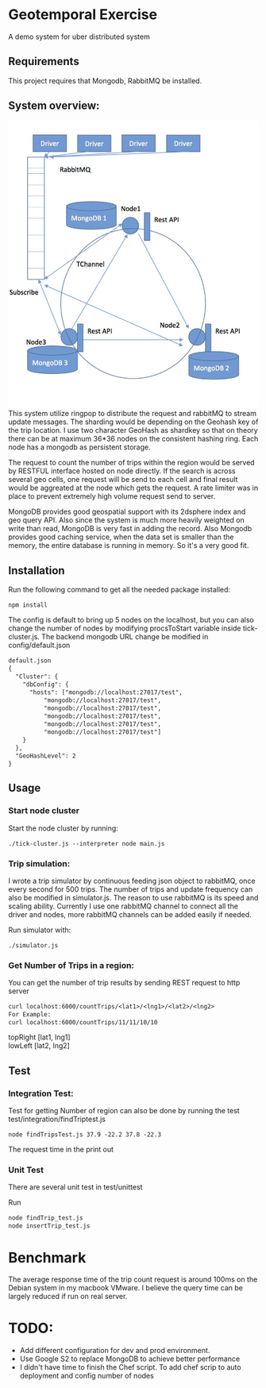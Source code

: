 # Geotemporal Exercise
A demo system for uber distributed system

## Requirements
This project requires that Mongodb, RabbitMQ be installed.

## System overview:
![Alt text](/project.jpg?raw=true "Optional Title")
This system utilize ringpop to distribute the request and rabbitMQ to stream update messages. The sharding would be depending on the Geohash key of the trip location. I use two character GeoHash as shardkey so that on theory there can be at maximum 36*36 nodes on the consistent hashing ring. Each node has a mongodb as persistent storage.

The request to count the number of trips within the region would be served by RESTFUL interface hosted on node directly. If the search is across several geo cells, one request will be send to each cell and final result would be aggreated at the node which gets the request. A rate limiter was in place to prevent extremely high volume request send to server. 

MongoDB provides good geospatial support with its 2dsphere index and geo query API. Also since the system is much more heavily weighted on write than read, MongoDB is very fast in adding the record. Also Mongodb provides good caching service, when the data set is smaller than the memory, the entire database is running in memory. So it's a very good fit.

## Installation
Run the following command to get all the needed package installed:
```
npm install
```
The config is default to bring up 5 nodes on the localhost, but you can also change the number of nodes by modifying procsToStart variable inside tick-cluster.js. The backend mongodb URL change be modified in config/default.json
```
default.json
{
  "Cluster": {
    "dbConfig": {
      "hosts": ["mongodb://localhost:27017/test", 
          "mongodb://localhost:27017/test", 
          "mongodb://localhost:27017/test", 
          "mongodb://localhost:27017/test", 
          "mongodb://localhost:27017/test", 
          "mongodb://localhost:27017/test"]
    }
  },
  "GeoHashLevel": 2
}
```

## Usage
### Start node cluster
Start the node cluster by running:
```
./tick-cluster.js --interpreter node main.js 
```

### Trip simulation:
I wrote a trip simulator by continuous feeding json object to rabbitMQ, once every second for 500 trips. The number of trips and update frequency can also be modified in simulator.js. The reason to use rabbitMQ is its speed and scaling ability. Currently I use one rabbitMQ channel to connect all the driver and nodes, more rabbitMQ channels can be added easily if needed.  

Run simulator with:
```
./simulator.js 
```
### Get Number of Trips in a region:
You can get the number of trip results by sending REST request to http server
```
curl localhost:6000/countTrips/<lat1>/<lng1>/<lat2>/<lng2>
For Example:
curl localhost:6000/countTrips/11/11/10/10
```
topRight [lat1, lng1]  
lowLeft [lat2, lng2]


## Test
### Integration Test:
Test for getting Number of region can also be done by running the test test/integration/findTriptest.js
```
node findTripsTest.js 37.9 -22.2 37.8 -22.3
```
The request time in the print out

### Unit Test
There are several unit test in test/unittest

Run
```
node findTrip_test.js
node insertTrip_test.js
```

# Benchmark
The average response time of the trip count request is around 100ms on the Debian system in my macbook VMware. I believe the query time can be largely reduced if run on real server.

# TODO:
* Add different configuration for dev and prod environment. 
* Use Google S2 to replace MongoDB to achieve better performance
* I didn't have time to finish the Chef script. To add chef scrip to auto deployment and config number of nodes
